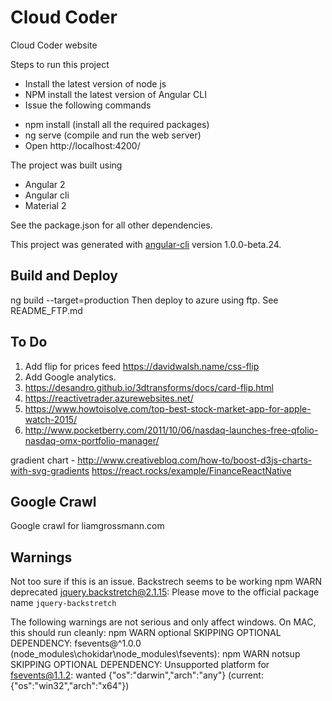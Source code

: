 # Cloud Coder
Cloud Coder website


Steps to run this project
* Install the latest version of node js
* NPM install the latest version of Angular CLI
* Issue the following commands
 - npm install  (install all the required packages)
 - ng serve     (compile and run the web server)
 - Open http://localhost:4200/


The project was built using
* Angular 2
* Angular cli
* Material 2

See the package.json for all other dependencies.

This project was generated with [angular-cli](https://github.com/angular/angular-cli) version 1.0.0-beta.24.


## Build and Deploy
ng build --target=production
Then deploy to azure using ftp. See README_FTP.md



## To Do
01) Add flip for prices feed https://davidwalsh.name/css-flip
02) Add Google analytics.
03) https://desandro.github.io/3dtransforms/docs/card-flip.html
04) https://reactivetrader.azurewebsites.net/
05) https://www.howtoisolve.com/top-best-stock-market-app-for-apple-watch-2015/
06) http://www.pocketberry.com/2011/10/06/nasdaq-launches-free-qfolio-nasdaq-omx-portfolio-manager/

gradient chart - http://www.creativebloq.com/how-to/boost-d3js-charts-with-svg-gradients
https://react.rocks/example/FinanceReactNative


## Google Crawl
Google crawl for liamgrossmann.com


## Warnings
Not too sure if this is an issue. Backstrech seems to be working
npm WARN deprecated jquery.backstretch@2.1.15: Please move to the official package name `jquery-backstretch`

The following warnings are not serious and only affect windows. On MAC, this should run cleanly:
npm WARN optional SKIPPING OPTIONAL DEPENDENCY: fsevents@^1.0.0 (node_modules\chokidar\node_modules\fsevents):
npm WARN notsup SKIPPING OPTIONAL DEPENDENCY: Unsupported platform for fsevents@1.1.2: wanted {"os":"darwin","arch":"any"} (current: {"os":"win32","arch":"x64"})
